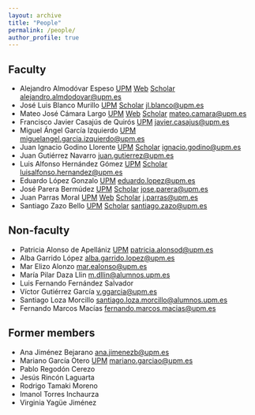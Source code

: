 ```yaml
---
layout: archive
title: "People"
permalink: /people/
author_profile: true
---
```


## Faculty

* Alejandro Almodóvar Espeso [UPM](https://portalcientifico.upm.es/en/ipublic/researcher/335796) [Web](https://aalmodovares.github.io/) [Scholar](https://scholar.google.com/citations?user=3rVo9hUAAAAJ&hl=en) [alejandro.almdodovar@upm.es](mailto:alejandro.almodovar@upm.es)
* José Luis Blanco Murillo  [UPM](https://portalcientifico.upm.es/es/ipublic/researcher/309256)  [Scholar](https://scholar.google.es/citations?user=J-zt09cAAAAJ&hl=es&oi=ao)  [jl.blanco@upm.es](mailto:jl.blanco@upm.es)
* Mateo José Cámara Largo  [UPM](https://portalcientifico.upm.es/es/ipublic/researcher/310341) [Web](www.mateocamara.com) [Scholar](https://scholar.google.es/citations?hl=en&user=muINbiEAAAAJ&view_op=list_works&sortby=pubdate) [mateo.camara@upm.es](mailto:mateo.camara@upm.es)
* Francisco Javier Casajús de Quirós  [UPM](https://portalcientifico.upm.es/es/ipublic/researcher/302866)  [javier.casajus@upm.es](mailto:javier.casajus@upm.es)
* Miguel Ángel García Izquierdo  [UPM](https://portalcientifico.upm.es/es/ipublic/researcher/304656)  [miguelangel.garcia.izquierdo@upm.es](mailto:miguelangel.garcia.izquierdo@upm.es)
* Juan Ignacio Godino Llorente  [UPM](https://portalcientifico.upm.es/es/ipublic/researcher/308868)  [Scholar](https://scholar.google.es/citations?user=fdkx_u4AAAAJ&hl=es&oi=ao)  [ignacio.godino@upm.es](mailto:ignacio.godino@upm.es)
* Juan Gutiérrez Navarro [juan.gutierrez@upm.es](mailto:uan.gutierrez@upm.es)
* Luis Alfonso Hernández Gómez  [UPM](https://portalcientifico.upm.es/es/ipublic/researcher/309177)  [Scholar](https://scholar.google.es/citations?user=EilwjX0AAAAJ&hl=es&oi=ao)  [luisalfonso.hernandez@upm.es](mailto:luisalfonso.hernandez@upm.es)
* Eduardo López Gonzalo  [UPM](https://portalcientifico.upm.es/es/ipublic/researcher/304067)  [eduardo.lopez@upm.es](mailto:eduardo.lopez@upm.es)
* José Parera Bermúdez  [UPM](https://portalcientifico.upm.es/es/ipublic/researcher/303926)  [Scholar](https://scholar.google.es/citations?user=3MXue_oAAAAJ&hl=es&oi=ao)  [jose.parera@upm.es](mailto:jose.parera@upm.es)
* Juan Parras Moral  [UPM](https://portalcientifico.upm.es/es/ipublic/researcher/312317)  [Web](http://jparras.github.io)  [Scholar](https://scholar.google.es/citations?user=AQcxu7MAAAAJ&hl=es)  [j.parras@upm.es](mailto:j.parras@upm.es)
* Santiago Zazo Bello  [UPM](https://portalcientifico.upm.es/es/ipublic/researcher/309899)  [Scholar](https://scholar.google.es/citations?user=kNhqGMwAAAAJ&hl=es&oi=ao)  [santiago.zazo@upm.es](mailto:santiago.zazo@upm.es)

## Non-faculty

* Patricia Alonso de Apellániz  [UPM](https://portalcientifico.upm.es/es/ipublic/researcher/332427)  [patricia.alonsod@upm.es](mailto:patricia.alonsod@upm.es)
* Alba Garrido López [alba.garrido.lopez@upm.es](alba.garrido.lopez@upm.es)
* Mar Elizo Alonzo [mar.ealonso@upm.es](mar.ealonso@upm.es)
* María Pilar Daza Llin [m.dllin@alumnos.upm.es](mailto:m.dllin@alumnos.upm.es)
* Luis Fernando Fernández Salvador
* Víctor Gutiérrez García [v.ggarcia@upm.es](mailto:v.ggarcia@upm.es)
* Santiago Loza Morcillo [santiago.loza.morcillo@alumnos.upm.es](mailto:santiago.loza.morcillo@alumnos.upm.es)
* Fernando Marcos Macías [fernando.marcos.macias@upm.es](mailto:fernando.marcos.macias@upm.es)

  
## Former members

* Ana Jiménez Bejarano [ana.jimenezb@upm.es](mailto:ana.jimenezb@upm.es)
* Mariano García Otero  [UPM](https://portalcientifico.upm.es/es/ipublic/researcher/302874)  [mariano.garciao@upm.es](mariano.garciao@upm.es)
* Pablo Regodón Cerezo
* Jesús Rincón Laguarta
* Rodrigo Tamaki Moreno
* Imanol Torres Inchaurza
* Virginia Yagüe Jiménez
